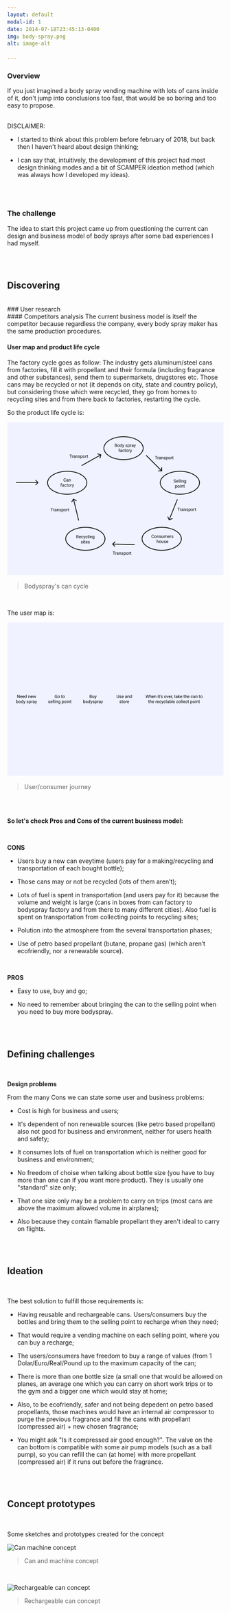 ```yaml
---
layout: default
modal-id: 1
date: 2014-07-18T23:45:13-0400
img: body-spray.png
alt: image-alt

---
```


### Overview   

If you just imagined a body spray vending machine with lots of cans inside of it, don't jump into
  conclusions too fast, that would be so boring and too easy to propose.   

<br>
DISCLAIMER:   

- I started to think about this problem before february of 2018, but back then I haven't heard about design thinking;

- I can say that, intuitively, the development of this project had most design thinking modes and a bit of SCAMPER ideation method (which was always how I developed my ideas).   

<br>
<br>

### The challenge   

The idea to start this project came up from questioning the current can design and business model of body sprays after some bad experiences I had myself.   

<br>
<br>

## Discovering   
<br>
### User research  
<br>
#### Competitors analysis   
The current business model is itself the competitor because regardless the company, every body spray maker has the same production procedures.   

<br>

#### User map and product life cycle   
The factory cycle goes as follow: The industry gets aluminum/steel cans from factories, fill it with propellant and their formula (including fragrance and other substances), send them to supermarkets, drugstores etc. Those cans may be recycled or not (it depends on city, state and country policy), but considering those which were recycled, they go from homes to recycling sites and from there back to factories, restarting the cycle.   

So the product life cycle is:   

![Bodyspray's can cycle](img/portfolio/body-spray/can-cycle.png)   
> Bodyspray's can cycle   

<br>

The user map is:   

![User/consumer journey](/img/portfolio/body-spray/user-map.png)   
> User/consumer journey   

<br>
<br>

**So let's check Pros and Cons of the current business model:**   

<br>

**CONS**   

- Users buy a new can eveytime (users pay for a making/recycling and transportation of each bought bottle);   

- Those cans may or not be recycled (lots of them aren’t);   

- Lots of fuel is spent in transportation (and users pay for it) because the volume and weight is large (cans in boxes from can factory to bodyspray factory and from there to many different cities). Also fuel is spent on transportation from collecting points to recycling sites;   

- Polution into the atmosphere from the several transportation phases;   

- Use of petro based propellant (butane, propane gas) (which aren’t ecofriendly, nor a renewable source).   

<br>


**PROS**   

- Easy to use, buy and go;   

- No need to remember about bringing the can to the selling point when you need to buy more bodyspray.   


<br>
<br>

## Defining challenges   
<br>

**Design problems**   

From the many Cons we can state some user and business problems:   

- Cost is high for business and users;   

- It's dependent of non renewable sources (like petro based propellant) also not good for business and environment, neither for users health and safety;   

- It consumes lots of fuel on transportation which is neither good for business and environment;   

- No freedom of choise when talking about bottle size (you have to buy more than one can if you want more product). They is usually one "standard" size only;   

- That one size only may be a problem to carry on trips (most cans are above the maximum allowed volume in airplanes);   

- Also because they contain flamable propellant they aren't ideal to carry on flights.   

<br>
<br>

## Ideation   
<br>

The best solution to fulfill those requirements is:   

- Having reusable and rechargeable cans. Users/consumers buy the bottles and bring them to the selling point to recharge when they need;   

- That would require a vending machine on each selling point, where you can buy a recharge;   

- The users/consumers have freedom to buy a range of values (from 1 Dolar/Euro/Real/Pound up to the maximum capacity of the can;    

- There is more than one bottle size (a small one that would be allowed on planes, an average one which you can carry on short work trips or to the gym and a bigger one which would stay at home;   

- Also, to be ecofriendly, safer and not being depedent on petro based propellants, those machines would have an internal air
compressor to purge the previous fragrance and fill the cans with propellant (compressed air) + new chosen fragrance;    

- You might ask "Is it compressed air good enough?". The valve on the can bottom is compatible with some air pump models (such as a ball pump), so you can refill the can (at home) with more propellant (compressed air) if it runs out before the fragrance.   


<br>
<br>

## Concept prototypes   
<br>

Some sketches and prototypes created for the concept   

![Can machine concept](/img/portfolio/body-spray/machine-concept.png)   
>Can and machine concept   

<br>

![Rechargeable can concept](/img/portfolio/body-spray/can-concept.png)   
>Rechargeable can concept   
